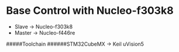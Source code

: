 # Base Control with Nucleo-f303k8
- Slave -> Nucleo-f303k8
- Master -> Nucleo-f446re


#####Toolchain
######STM32CubeMX -> Keil uVision5
